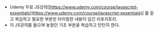 - Udemy 무료 JS강의[[https://www.udemy.com/course/javascript-essentials](https://www.udemy.com/course/javascript-essentials)] 를 듣고 복습하고 필요한 부분만 타이핑한 내용이 담긴 리포지토리.
- 이 JS강의를 들으며 놓쳤던 기초 부분을 복습하고 탄탄히 한다.
